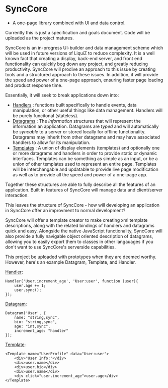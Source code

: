 # SyncCore
- A one-page library combined with UI and data control.

Currently this is just a specification and goals document. Code will be uploaded as the project matures.

SyncCore is an in-progress UI-builder and data management scheme which will be used in future versions of LiquiZ to reduce complexity. It is a well known fact that creating a display, back-end server, and front end functionality can quickly bog down any project, and greatly reducing productivity. SyncCore will prodive an approach to this issue by creating tools and a structured approach to these issues. In addition, it will provide the speed and power of a one-page approach, ensuring faster page loading and product response time.

Essentially, it will seek to break applications down into:


- [Handlers][3] : functions built specifically to handle events, data manipulation, or other useful things like data management. Handlers will be purely funcitonal (stateless).
- [Datagrams][1] : The *information* structures that will represent the information an application. Datagrams are *typed* and will automatically be *syncable* to a server or stored locally for offline functionality. Datagrams may inherit from other datagrams and may have associated handlers to allow for its manipulation.
- [Templates][2] : A union of display elements (templates) and optionally one or more datagrams and handlers in order to provide static or dynamic interfaces. Templates can be something as simple as an input, or be a union of other templates used to represent an entire page. Templates will be interchangable and updatable to provide live page modification as well as to provide all the speed and power of a one-page app.

Together these structures are able to fully describe all the features of an application. Built in features of SyncCore will manage data and client/server interaction.

This leaves the structure of SyncCore - how will developing an application in SyncCore offer an improvment to normal development?

SyncCore will offer a template creator to make creating xml template descriptions, along with the related bindings of handlers and datagrams quick and easy. Alongside the native JavaScript functionality, SyncCore will also provide a fully navigable object oriented description of datagrams, allowing you to easily export them to classes in other langauages if you don't want to use SyncCore's serverside capabilities.

This project be uploaded with prototypes when they are deemed worthy. However, here's an example Datagram, Template, and Handler.

[Handler][3]:

    Handler('User.increment_age', 'User:user', function (user){
        user.age += 1;
        user.sync();
    });

[Datagram][1]:

    Datagram('User', {
        name: "string,sync", 
        bio: "string,sync", 
        age: "int,sync", 
        increment_age: "handler"
    });

[Template][2]:

    <Template name="UserProfile" data="User:user">
        <div>"User Info:"</div>
        <div>user.name</div>
        <div>user.bio</div>
        <div>user.name</div>
        <div click="user.increment_age">user.age</div>
    </Template>

[1]: ./Datagram.md
[2]: ./Template.md
[3]: ./Handler.md